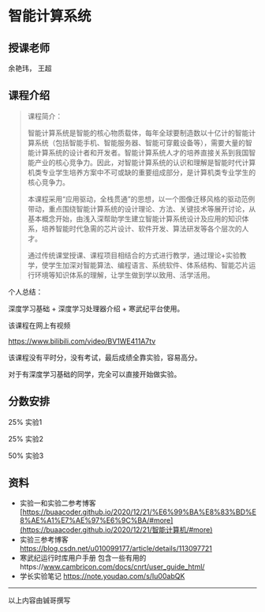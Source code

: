 # 智能计算系统

## 授课老师

余艳玮， 王超

## 课程介绍

> 课程简介：
>
> 智能计算系统是智能的核心物质载体，每年全球要制造数以十亿计的智能计算系统（包括智能手机、智能服务器、智能可穿戴设备等），需要大量的智能计算系统的设计者和开发者。智能计算系统人才的培养直接关系到我国智能产业的核心竞争力。因此，对智能计算系统的认识和理解是智能时代计算机类专业学生培养方案中不可或缺的重要组成部分，是计算机类专业学生的核心竞争力。
>
> 本课程采用“应用驱动，全栈贯通”的思想，以一个图像迁移风格的驱动范例带动，重点围绕智能计算系统的设计理论、方法、关键技术等展开讨论，从基本概念开始，由浅入深帮助学生建立智能计算系统设计及应用的知识体系，培养智能时代急需的芯片设计、软件开发、算法研发等各个层次的人才。
>
> 通过传统课堂授课、课程项目相结合的方式进行教学，通过理论+实验教学，使学生加深对智能算法、编程语言、系统软件、体系结构、智能芯片运行环境等知识体系的理解，让学生做到学以致用、活学活用。

个人总结：

深度学习基础 + 深度学习处理器介绍 + 寒武纪平台使用。

该课程在网上有视频

https://www.bilibili.com/video/BV1WE411A7tv

该课程没有平时分，没有考试，最后成绩全靠实验，容易高分。

对于有深度学习基础的同学，完全可以直接开始做实验。

## 分数安排

25% 实验1

25% 实验2

50% 实验3

## 资料

- 实验一和实验二参考博客 [https://buaacoder.github.io/2020/12/21/%E6%99%BA%E8%83%BD%E8%AE%A1%E7%AE%97%E6%9C%BA/#more](https://buaacoder.github.io/2020/12/21/智能计算机/#more)
- 实验三参考博客 https://blog.csdn.net/u010099177/article/details/113097721
- 寒武纪运行时库用户手册 包含一些有用的https://www.cambricon.com/docs/cnrt/user_guide_html/
- 学长实验笔记 https://note.youdao.com/s/Iu00abQK

---

以上内容由铖哥撰写
